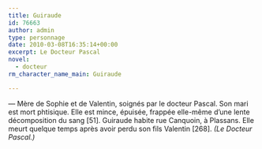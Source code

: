 ```yaml
---
title: Guiraude
id: 76663
author: admin
type: personnage
date: 2010-03-08T16:35:14+00:00
excerpt: Le Docteur Pascal
novel:
  - docteur
rm_character_name_main: Guiraude

---
```

— Mère de Sophie et de Valentin, soignés par le docteur Pascal. Son mari est mort phtisique. Elle est mince, épuisée, frappée elle-même d&rsquo;une lente décomposition du sang [51]. Guiraude habite rue Canquoin, à Plassans. Elle meurt quelque temps après avoir perdu son fils Valentin [268]. _(Le Docteur Pascal.)_
